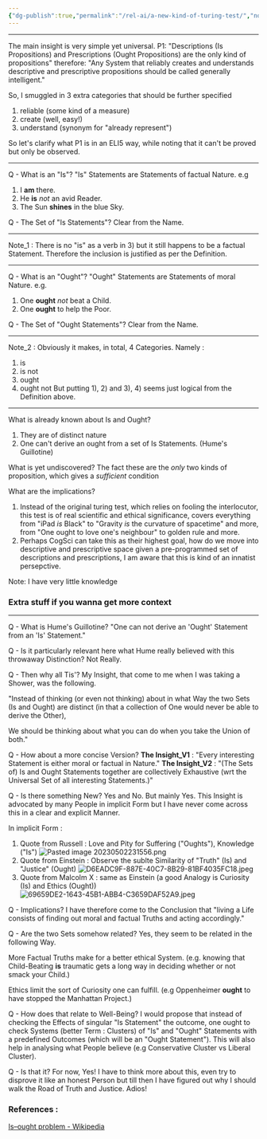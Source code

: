```yaml
---
{"dg-publish":true,"permalink":"/rel-ai/a-new-kind-of-turing-test/","noteIcon":""}
---
```


---
The main insight is very simple yet universal. 
P1: "Descriptions (Is Propositions) and Prescriptions (Ought Propositions) are the only kind of propositions"
therefore:
"Any System that reliably creates and understands descriptive and prescriptive propositions should be called generally intelligent."

So, I smuggled in 3 extra categories that should be further specified
1) reliable (some kind of a measure)
2) create (well, easy!)
3) understand (synonym for "already represent")

So let's clarify what P1 is in an ELI5 way, while noting that it can't be proved but only be observed. 

----

Q - What is an "Is"?
"Is" Statements are Statements of factual Nature. 
e.g 
1) I **am** there.
2) He **is** *not* an avid Reader. 
3) The Sun **shines** in the blue Sky.

Q - The Set of "Is Statements"?
Clear from the Name.

---
Note_1 : There is no "is" as a verb in 3) but it still happens to be a factual Statement. Therefore the inclusion is justified as per the Definition. 

---
Q - What is an "Ought"?
"Ought" Statements are Statements of moral Nature. 
e.g. 
1) One **ought** *not* beat a Child. 
2) One **ought** to help the Poor. 

Q - The Set of "Ought Statements"?
Clear from the Name.

---
Note_2 : Obviously it makes, in total,  4 Categories. Namely : 
1) is 
2) is not
3) ought
4) ought not
But putting 1), 2) and 3), 4) seems just logical from the Definition above. 

----
What is already known about Is and Ought? 
1) They are of distinct nature 
2) One can't derive an ought from a set of Is Statements.  (Hume's Guillotine)

What is yet undiscovered? 
The fact these are the *only* two kinds of proposition, which gives a *sufficient* condition

What are the implications? 
1) Instead of the original turing test, which relies on fooling the interlocutor, this test is of real scientific and ethical significance, covers everything from "iPad *is* Black" to "Gravity *is* the curvature of spacetime" and more, from "One ought to love one's neighbour" to golden rule and more. 
2) Perhaps CogSci can take this as their highest goal, how do we move into descriptive and prescriptive space given a pre-programmed set of descriptions and prescriptions, I am aware that this is kind of an innatist persepctive. 


Note: I have very little knowledge 


### Extra stuff if you wanna get more context

---
Q - What is Hume's Guillotine?
"One can not derive an 'Ought' Statement from an 'Is' Statement."

Q - Is it particularly relevant here what Hume really believed with this throwaway Distinction? 
Not Really. 

Q - Then why all Tis'?
My Insight, that come to me when I was taking a Shower, was the following. 

"Instead of thinking (or even not thinking) about in what Way the two Sets (Is and Ought) are distinct (in that a collection of One would never be able to derive the Other), 

We should be thinking about what you can do when you take the Union of both."

Q - How about a more concise Version?
**The Insight_V1** : "Every interesting Statement is either moral or factual in Nature."
**The Insight_V2** : "(The Sets of) Is and Ought Statements together are collectively Exhaustive (wrt the Universal Set of all interesting Statements.)"

Q - Is there something New?
Yes and No. But mainly Yes. 
This Insight is advocated by many People in implicit Form but I have never come across this in a clear and explicit Manner. 

In implicit Form : 
1) Quote from Russell : Love and Pity for Suffering ("Oughts"), Knowledge ("Is")
![Pasted image 20230502231556.png](/img/user/Attachments/Pasted%20image%2020230502231556.png)
2) Quote from Einstein : Observe the sublte Similarity of "Truth" (Is) and "Justice" (Ought)
![D6EADC9F-887E-40C7-8B29-81BF4035FC18.jpeg](/img/user/Attachments/D6EADC9F-887E-40C7-8B29-81BF4035FC18.jpeg)
3) Quote from Malcolm X : same as Einstein (a good Analogy is Curiosity (Is) and Ethics (Ought))
![69659DE2-1643-45B1-ABB4-C3659DAF52A9.jpeg](/img/user/Attachments/69659DE2-1643-45B1-ABB4-C3659DAF52A9.jpeg)

Q - Implications?
I have therefore come to the Conclusion that "living a Life consists of finding out moral and factual Truths and acting accordingly."

Q - Are the two Sets somehow related?
Yes, they seem to be related in the following Way. 

More Factual Truths make for a better ethical System. 
(e.g. knowing that Child-Beating **is** traumatic gets a long way in deciding whether or not smack your Child.)

Ethics limit the sort of Curiosity one can fulfill. 
(e.g Oppenheimer **ought** to have stopped the Manhattan Project.)

Q - How does that relate to Well-Being?
I would propose that instead of checking the Effects of singular "Is Statement"  the outcome, one ought to check Systems (better Term : Clusters) of "Is" and "Ought" Statements with a predefined Outcomes (which will be  an "Ought Statement"). This will also help in analysing what People believe (e.g Conservative Cluster vs Liberal Cluster).

Q - Is that it?
For now, Yes! I have to think more about this, even try to disprove it like an honest Person but till then I have figured out why I should walk the Road of Truth and Justice. Adios!




### References : 
[Is–ought problem - Wikipedia](https://en.wikipedia.org/wiki/Is–ought_problem#:~:text=The%20is–ought%20problem%2C%20as,on%20statements%20about%20what%20is.)
